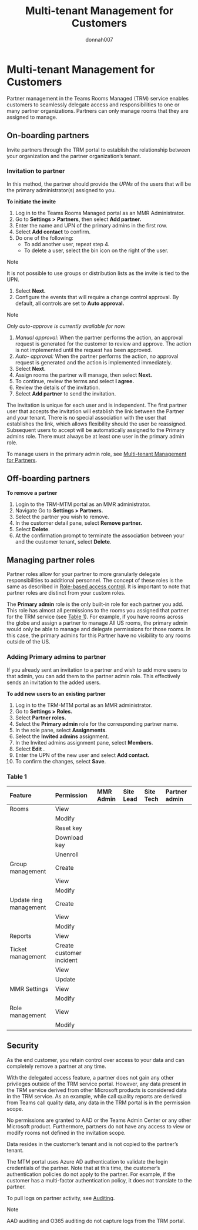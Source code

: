﻿---
title: Multi-tenant Management for Customers
author: donnah007
ms.author: v-donnahill
manager: serdars
ms.reviewer: dstrome 
ms.topic: article
ms.tgt.pltfrm: cloud
ms.service: msteams
audience: Admin
ms.collection: 
  - M365-collaboration
  - m365initiative-meetings
appliesto: 
  - Microsoft Teams
ms.localizationpriority: medium
search.appverid: MET150
description: Mult-tenant management for customers.
f1keywords: 
---

# Multi-tenant Management for Customers


Partner management in the Teams Rooms Managed (TRM) service enables customers to seamlessly delegate access and responsibilities to one or many partner organizations. Partners can only manage rooms that they are assigned to manage. 

## On-boarding partners
   Invite partners through the TRM portal to establish the relationship between your organization and the partner organization’s tenant. 

### Invitation to partner

   In this method, the partner should provide the *UPNs* of the users that will be the primary administrator(s) assigned to you. 

**To initiate the invite** 

1. Log in to the Teams Rooms Managed portal as an MMR Administrator.
1. Go to **Settings >** **Partners**, then select **Add partner.**
1. Enter the name and UPN of the primary admins in the first row.
1. Select **Add contact** to confirm.
1. Do one of the following:
   - To add another user, repeat step 4.
   - To delete a user, select the bin icon on the right of the user.

 > [!NOTE]
 > It is not possible to use groups or distribution lists as the invite is tied to the UPN.

1. Select **Next.**
1. Configure the events that will require a change control approval. By default, all controls are set to **Auto approval.**

 > [!NOTE]
 > *Only auto-approve is currently available for now.* 
1. *Manual approval:* When the partner performs the action, an approval request is generated for the customer to review and approve. The action is not implemented until the request has been approved.
1. *Auto- approval:* When the partner performs the action, no approval request is generated and the action is implemented immediately.
1. Select **Next.**
1. Assign rooms the partner will manage, then select **Next.**
1. To continue, review the terms and select **I agree.**
1. Review the details of the invitation.
1. Select **Add partner** to send the invitation.

The invitation is unique for each user and is independent. The first partner user that accepts the invitation will establish the link between the Partner and your tenant. There is no special association with the user that establishes the link, which allows flexibility should the user be reassigned. Subsequent users to accept will be automatically assigned to the Primary admins role. There must always be at least one user in the primary admin role.

To manage users in the primary admin role, see [Multi-tenant Management for Partners](multi-tenant-management-partner.md).


## Off-boarding partners

**To remove a partner**

1. Login to the TRM-MTM portal as an MMR administrator.
1. Navigate Go to **Settings > Partners.**
1. Select the partner you wish to remove.
1. In the customer detail pane, select **Remove partner.**
1. Select **Delete**. 
1. At the confirmation prompt to terminate the association between your and the customer tenant, select **Delete**.




## Managing partner roles

Partner roles allow for your partner to more granularly delegate responsibilities to additional personnel. The concept of these roles is the same as described in [Role-based access control](https://docs.microsoft.com/en-us/microsoftteams/rooms/microsoft-teams-rooms-premium-rbac). It is important to note that partner roles are distinct from your custom roles. 

The **Primary admin** role is the only built-in role for each partner you add. This role has almost all permissions to the rooms you assigned that partner for the TRM service (see [Table 1](#Table-1)). For example, if you have rooms across the globe and assign a partner to manage All US rooms, the primary admin would only be able to manage and delegate permissions for those rooms. In this case, the primary admins for this Partner have no visibility to any rooms outside of the US. 

### Adding Primary admins to partner

If you already sent an invitation to a partner and wish to add more users to that admin, you can add them to the partner admin role. This effectively sends an invitation to the added users.

**To add new users to an existing partner**

1. Log in to the TRM-MTM portal as an MMR administrator.
1. Go to **Settings > Roles.**
1. Select  **Partner roles.** 
1. Select the **Primary admin** role for the corresponding partner name.
1. In the role pane, select **Assignments**.
1. Select the **Invited admins** assignment. 
1. In the Invited admins assignment pane, select **Members**.
1. Select **Edit** <insert Edit icon here>.
1. Enter the UPN of the new user and select **Add contact.**
1. To confirm the changes, select **Save**.

<!--To remove users for an existing partner~~

1. ~~Login to the TRM-MTM portal as a MMR administrator~~
1. ~~Navigate to **Settings > Roles**~~
1. ~~Select the **Partner roles** tab~~
1. ~~Select the **Primary admin** role for the corresponding Partner name~~
1. ~~In the role pane, select the **Assignments** tab~~
1. ~~Select the **Invited admins** assignment~~ 
1. ~~In the Invited admins assignment pane, select the **Members** tab~~
1. ~~Select the **Edit** icon~~
1. ~~Enter the UPN of the new user and select **Add contact**~~
1. ~~Click **Save** to confirm the changes-->




### Table 1

|Feature|Permission|**MMR Admin**|**Site Lead**|**Site Tech**|**Partner admin**|
| :- | :- | :- | :- | :- | :- |
|Rooms|View|||||
||Modify|||||
||Reset key|||||
||Download key|||||
||Unenroll|||||
|Group management|Create |||||
||View|||||
||Modify|||||
|Update ring management|Create |||||
||View|||||
||Modify|||||
|Reports|View|||||
|Ticket management|Create customer incident|||||
||View|||||
||Update|||||
|MMR Settings|View|||||
||Modify|||||
|Role management|View |||||
||Modify|||||





## Security

As the end customer, you retain control over access to your data and can completely remove a partner at any time. 

With the delegated access feature, a partner does not gain any other privileges outside of the TRM service portal. However, any data present in the TRM service derived from other Microsoft products is considered data in the TRM service. As an example, while call quality reports are derived from Teams call quality data, any data in the TRM portal is in the permission scope. 

No permissions are granted to AAD or the Teams Admin Center or any other Microsoft product. Furthermore, partners do not have any access to view or modify rooms not defined in the invitation scope. 

Data resides in the customer’s tenant and is not copied to the partner’s tenant. 

The MTM portal uses Azure AD authentication to validate the login credentials of the partner. Note that at this time, the customer’s authentication policies do not apply to the partner. For example, if the customer has a multi-factor authentication policy, it does not translate to the partner. 

To pull logs on partner activity, see [Auditing](multi-tenant-auditing.md). 

> [!NOTE]
> AAD auditing and O365 auditing do not capture logs from the TRM portal. 
